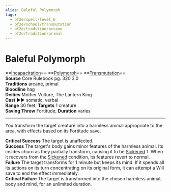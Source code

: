 ```yaml
---
alias: Baleful Polymorph 
tags:
  - pf2e/spell/level_6
  - pf2e/school/transmutation
  - pf2e/tradition/arcane
  - pf2e/tradition/primal
---
```


# Baleful Polymorph

==[Incapacitation](../../../Traits/Incapacitation.md)== ==[Polymorph](../../../Traits/Polymorph.md)== ==[Transmutation](../../../Traits/Transmutation.md)==  
__Source__ Core Rulebook pg. 320 3.0  
**Traditions** arcane, primal  
**Bloodline** hag  
**Deities** Mother Vulture, The Lantern King  
**Cast** ►► somatic, verbal  
**Range** 30 feet; **Targets** 1 creature  
**Saving Throw** Fortitude; **Duration** varies

---

You transform the target creature into a harmless animal appropriate to the area, with effects based on its Fortitude save.

**Critical Success** The target is unaffected.  
**Success** The target's body gains minor features of the harmless animal. Its insides churn as they partially transform, causing it to be [Sickened](../../../Conditions/Sickened.md) 1. When it recovers from the [Sickened](../../../Conditions/Sickened.md) condition, its features revert to normal.  
**Failure** The target transforms for 1 minute but keeps its mind. If it spends all its actions on its turn concentrating on its original form, it can attempt a Will save to end the effect immediately.  
**Critical Failure** The target is transformed into the chosen harmless animal, body and mind, for an unlimited duration.
